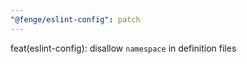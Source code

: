 ```yaml
---
"@fenge/eslint-config": patch
---
```


feat(eslint-config): disallow `namespace` in definition files
